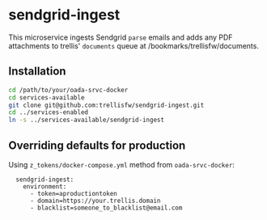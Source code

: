 # sendgrid-ingest

This microservice ingests Sendgrid `parse` emails and adds any PDF attachments to trellis' `documents` queue
at /bookmarks/trellisfw/documents.

## Installation
```bash
cd /path/to/your/oada-srvc-docker
cd services-available
git clone git@github.com:trellisfw/sendgrid-ingest.git
cd ../services-enabled
ln -s ../services-available/sendgrid-ingest
```

## Overriding defaults for production
Using `z_tokens/docker-compose.yml` method from `oada-srvc-docker`:
```docker-compose
  sendgrid-ingest:
    environment:
      - token=aproductiontoken
      - domain=https://your.trellis.domain
      - blacklist=someone_to_blacklist@email.com
```
